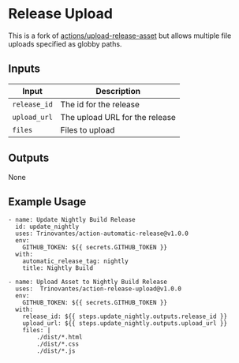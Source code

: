 # Release Upload

This is a fork of [actions/upload-release-asset](https://github.com/marketplace/actions/upload-a-release-asset) but allows multiple file uploads specified as globby paths.

## Inputs

| Input        | Description
| ------------ | ---
| `release_id` | The id for the release
| `upload_url` | The upload URL for the release
| `files`      | Files to upload

## Outputs

None

## Example Usage

```
- name: Update Nightly Build Release
  id: update_nightly
  uses: Trinovantes/action-automatic-release@v1.0.0
  env:
    GITHUB_TOKEN: ${{ secrets.GITHUB_TOKEN }}
  with:
    automatic_release_tag: nightly
    title: Nightly Build

- name: Upload Asset to Nightly Build Release
  uses:  Trinovantes/action-release-upload@v1.0.0
  env:
    GITHUB_TOKEN: ${{ secrets.GITHUB_TOKEN }}
  with:
    release_id: ${{ steps.update_nightly.outputs.release_id }}
    upload_url: ${{ steps.update_nightly.outputs.upload_url }}
    files: |
        ./dist/*.html
        ./dist/*.css
        ./dist/*.js
```
